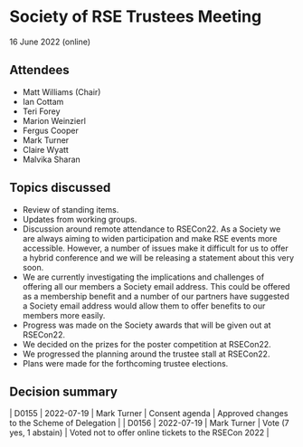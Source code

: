 # Society of RSE Trustees Meeting

16 June 2022 (online)

## Attendees

   - Matt Williams (Chair)
   - Ian Cottam
   - Teri Forey
   - Marion Weinzierl
   - Fergus Cooper
   - Mark Turner
   - Claire Wyatt
   - Malvika Sharan


## Topics discussed

   - Review of standing items.
   - Updates from working groups.
   - Discussion around remote attendance to RSECon22. As a Society we are always aiming
     to widen participation and make RSE events more accessible. However, a number of
     issues make it difficult for us to offer a hybrid conference and we will be releasing
     a statement about this very soon.
   - We are currently investigating the implications and challenges of offering all our
     members a Society email address. This could be offered as a membership benefit and a
     number of our partners have suggested a Society email address would allow them to
     offer benefits to our members more easily.
   - Progress was made on the Society awards that will be given out at RSECon22.
   - We decided on the prizes for the poster competition at RSECon22.
   - We progressed the planning around the trustee stall at RSECon22.
   - Plans were made for the forthcoming trustee elections.


## Decision summary

| D0155 | 2022-07-19 | Mark Turner | Consent agenda | Approved changes to the Scheme of Delegation |
| D0156 | 2022-07-19 | Mark Turner | Vote (7 yes, 1 abstain) | Voted not to offer online tickets to the RSECon 2022 |
